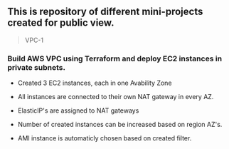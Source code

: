 ## This is repository of different mini-projects created for public view.

> VPC-1

### Build AWS VPC using Terraform and deploy EC2 instances in private subnets.

- Created 3 EC2 instances, each in one Avability Zone

- All instances are connected to their own NAT gateway in every AZ.

- ElasticIP's are assigned to NAT gateways

- Number of created instances can be increased based on region AZ's.

- AMI instance is automaticly chosen based on created filter.
